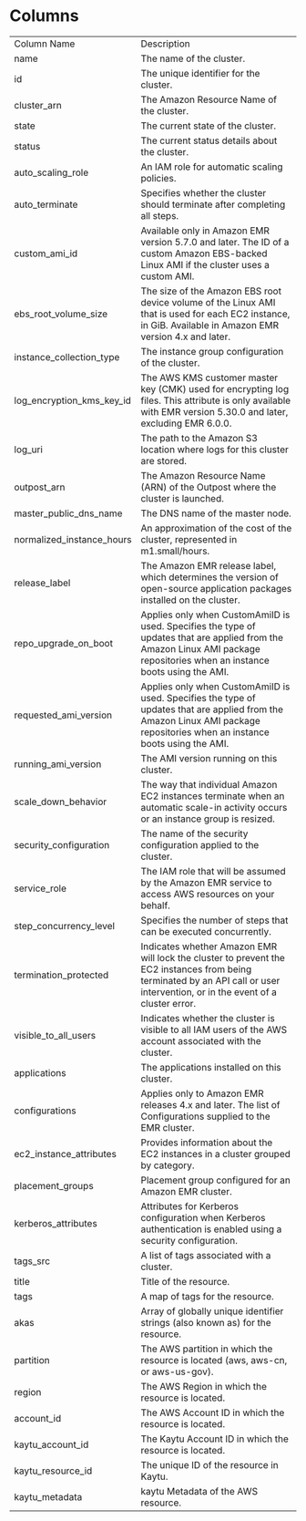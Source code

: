 # Columns  

<table>
	<tr><td>Column Name</td><td>Description</td></tr>
	<tr><td>name</td><td>The name of the cluster.</td></tr>
	<tr><td>id</td><td>The unique identifier for the cluster.</td></tr>
	<tr><td>cluster_arn</td><td>The Amazon Resource Name of the cluster.</td></tr>
	<tr><td>state</td><td>The current state of the cluster.</td></tr>
	<tr><td>status</td><td>The current status details about the cluster.</td></tr>
	<tr><td>auto_scaling_role</td><td>An IAM role for automatic scaling policies.</td></tr>
	<tr><td>auto_terminate</td><td>Specifies whether the cluster should terminate after completing all steps.</td></tr>
	<tr><td>custom_ami_id</td><td>Available only in Amazon EMR version 5.7.0 and later. The ID of a custom Amazon EBS-backed Linux AMI if the cluster uses a custom AMI.</td></tr>
	<tr><td>ebs_root_volume_size</td><td>The size of the Amazon EBS root device volume of the Linux AMI that is used for each EC2 instance, in GiB. Available in Amazon EMR version 4.x and later.</td></tr>
	<tr><td>instance_collection_type</td><td>The instance group configuration of the cluster.</td></tr>
	<tr><td>log_encryption_kms_key_id</td><td>The AWS KMS customer master key (CMK) used for encrypting log files. This attribute is only available with EMR version 5.30.0 and later, excluding EMR 6.0.0.</td></tr>
	<tr><td>log_uri</td><td>The path to the Amazon S3 location where logs for this cluster are stored.</td></tr>
	<tr><td>outpost_arn</td><td>The Amazon Resource Name (ARN) of the Outpost where the cluster is launched.</td></tr>
	<tr><td>master_public_dns_name</td><td>The DNS name of the master node.</td></tr>
	<tr><td>normalized_instance_hours</td><td>An approximation of the cost of the cluster, represented in m1.small/hours.</td></tr>
	<tr><td>release_label</td><td>The Amazon EMR release label, which determines the version of open-source application packages installed on the cluster.</td></tr>
	<tr><td>repo_upgrade_on_boot</td><td>Applies only when CustomAmiID is used. Specifies the type of updates that are applied from the Amazon Linux AMI package repositories when an instance boots using the AMI.</td></tr>
	<tr><td>requested_ami_version</td><td>Applies only when CustomAmiID is used. Specifies the type of updates that are applied from the Amazon Linux AMI package repositories when an instance boots using the AMI.</td></tr>
	<tr><td>running_ami_version</td><td>The AMI version running on this cluster.</td></tr>
	<tr><td>scale_down_behavior</td><td>The way that individual Amazon EC2 instances terminate when an automatic scale-in activity occurs or an instance group is resized.</td></tr>
	<tr><td>security_configuration</td><td>The name of the security configuration applied to the cluster.</td></tr>
	<tr><td>service_role</td><td>The IAM role that will be assumed by the Amazon EMR service to access AWS resources on your behalf.</td></tr>
	<tr><td>step_concurrency_level</td><td>Specifies the number of steps that can be executed concurrently.</td></tr>
	<tr><td>termination_protected</td><td>Indicates whether Amazon EMR will lock the cluster to prevent the EC2 instances from being terminated by an API call or user intervention, or in the event of a cluster error.</td></tr>
	<tr><td>visible_to_all_users</td><td>Indicates whether the cluster is visible to all IAM users of the AWS account associated with the cluster.</td></tr>
	<tr><td>applications</td><td>The applications installed on this cluster.</td></tr>
	<tr><td>configurations</td><td>Applies only to Amazon EMR releases 4.x and later. The list of Configurations supplied to the EMR cluster.</td></tr>
	<tr><td>ec2_instance_attributes</td><td>Provides information about the EC2 instances in a cluster grouped by category.</td></tr>
	<tr><td>placement_groups</td><td>Placement group configured for an Amazon EMR cluster.</td></tr>
	<tr><td>kerberos_attributes</td><td>Attributes for Kerberos configuration when Kerberos authentication is enabled using a security configuration.</td></tr>
	<tr><td>tags_src</td><td>A list of tags associated with a cluster.</td></tr>
	<tr><td>title</td><td>Title of the resource.</td></tr>
	<tr><td>tags</td><td>A map of tags for the resource.</td></tr>
	<tr><td>akas</td><td>Array of globally unique identifier strings (also known as) for the resource.</td></tr>
	<tr><td>partition</td><td>The AWS partition in which the resource is located (aws, aws-cn, or aws-us-gov).</td></tr>
	<tr><td>region</td><td>The AWS Region in which the resource is located.</td></tr>
	<tr><td>account_id</td><td>The AWS Account ID in which the resource is located.</td></tr>
	<tr><td>kaytu_account_id</td><td>The Kaytu Account ID in which the resource is located.</td></tr>
	<tr><td>kaytu_resource_id</td><td>The unique ID of the resource in Kaytu.</td></tr>
	<tr><td>kaytu_metadata</td><td>kaytu Metadata of the AWS resource.</td></tr>
</table>